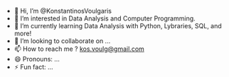 - 👋 Hi, I’m @KonstantinosVoulgaris
- 👀 I’m interested in Data Analysis and Computer Programming.
- 🌱 I’m currently learning Data Analysis with Python, Lybraries, SQL, and more!
- 💞️ I’m looking to collaborate on ...
- 📫 How to reach me ? kos.voulg@gmail.com
- 😄 Pronouns: ...
- ⚡ Fun fact: ...

<!---
KonstantinosVoulgaris/KonstantinosVoulgaris is a ✨ special ✨ repository because its `README.md` (this file) appears on your GitHub profile.
You can click the Preview link to take a look at your changes.
--->
